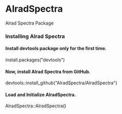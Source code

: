 # AlradSpectra
Alrad Spectra Package

###  Installing Alrad Spectra
#### Install devtools package only for the first time. 
install.packages("devtools")
#### Now, install Alrad Spectra from GitHub.
devtools::install_github("AlradSpectra/AlradSpectra")
#### Load and Initialize AlradSpectra.
AlradSpectra::AlradSpectra()
